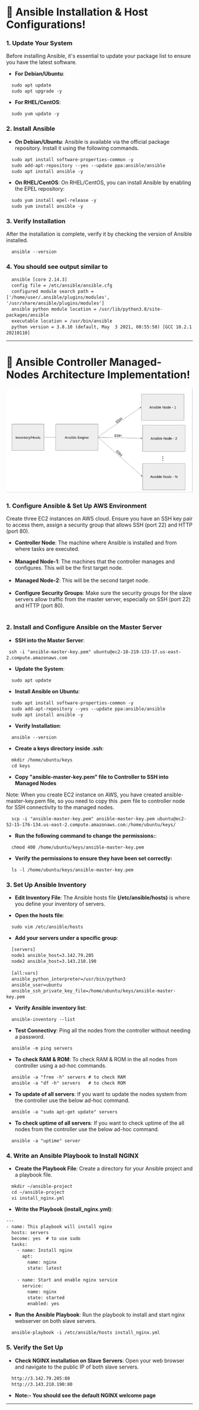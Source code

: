 # 🚀 Ansible Installation & Host Configurations!

### 1. Update Your System
Before installing Ansible, it's essential to update your package list to ensure you have the latest software. </br>

- **For Debian/Ubuntu**:

```
  sudo apt update
  sudo apt upgrade -y
```

- **For RHEL/CentOS**:
```
  sudo yum update -y
```

### 2. Install Ansible

- **On Debian/Ubuntu**:
  Ansible is available via the official package repository. Install it using the following commands. </br>

```
  sudo apt install software-properties-common -y
  sudo add-apt-repository --yes --update ppa:ansible/ansible
  sudo apt install ansible -y
```

- **On RHEL/CentOS**:
  On RHEL/CentOS, you can install Ansible by enabling the EPEL repository:

```
  sudo yum install epel-release -y
  sudo yum install ansible -y
```

### 3. Verify Installation
After the installation is complete, verify it by checking the version of Ansible installed. </br>
```
  ansible --version
```

### 4. You should see output similar to

```
  ansible [core 2.14.3]
  config file = /etc/ansible/ansible.cfg
  configured module search path = ['/home/user/.ansible/plugins/modules', '/usr/share/ansible/plugins/modules']
  ansible python module location = /usr/lib/python3.8/site-packages/ansible
  executable location = /usr/bin/ansible
  python version = 3.8.10 (default, May  3 2021, 08:55:58) [GCC 10.2.1 20210110]
```
---

# 🚀 Ansible Controller Managed-Nodes Architecture Implementation!

![Ansible Controller Managed-Nodes](https://raw.githubusercontent.com/Skchoudhary/blog-asset/master/dgplug-blog/ansible-arch.png)

### 1. Configure Ansible & Set Up AWS Environment
  Create three EC2 instances on AWS cloud. Ensure you have an SSH key pair to access them, assign a security group that allows SSH (port 22) and HTTP (port 80). </br>

- **Controller Node**: The machine where Ansible is installed and from where tasks are executed.</br></br>
- **Managed Node-1**: The machines that the controller manages and configures. This will be the first target node.</br></br>
- **Managed Node-2**: This will be the second target node.</br></br>
- **Configure Security Groups**: Make sure the security groups for the slave servers allow traffic from the master server, especially on SSH (port 22) and HTTP (port 80).</br></br>

### 2. Install and Configure Ansible on the Master Server

- **SSH into the Master Server**:

```
 ssh -i "ansible-master-key.pem" ubuntu@ec2-18-219-133-17.us-east-2.compute.amazonaws.com
```

- **Update the System**:

```
  sudo apt update
```

- **Install Ansible on Ubuntu**:

```
  sudo apt install software-properties-common -y
  sudo add-apt-repository --yes --update ppa:ansible/ansible
  sudo apt install ansible -y
```
- **Verify Installation**:

```
  ansible --version
```

- **Create a keys directory inside .ssh**:

```
  mkdir /home/ubuntu/keys
  cd keys
```

- **Copy "ansible-master-key.pem" file to Controller to SSH into Managed Nodes**

Note: When you create EC2 instance on AWS, you have created ansible-master-key.pem file, so you need to copy this .pem file to controller node for SSH connectivity to the managed nodes.

```
  scp -i "ansible-master-key.pem" ansible-master-key.pem ubuntu@ec2-52-15-176-134.us-east-2.compute.amazonaws.com:/home/ubuntu/keys/
```

- **Run the following command to change the permissions:**:

```
  chmod 400 /home/ubuntu/keys/ansible-master-key.pem
```

- **Verify the permissions to ensure they have been set correctly:**

```
  ls -l /home/ubuntu/keys/ansible-master-key.pem
```

 ### 3. Set Up Ansible Inventory

 - **Edit Inventory File**:
  The Ansible hosts file **(/etc/ansible/hosts)** is where you define your inventory of servers.

- **Open the hosts file**:

```
  sudo vim /etc/ansible/hosts
```

- **Add your servers under a specific group**:

```
  [servers]
  node1 ansible_host=3.142.79.205
  node2 ansible_host=3.143.210.190

  [all:vars]
  ansible_python_interpreter=/usr/bin/python3
  ansible_user=ubuntu
  ansible_ssh_private_key_file=/home/ubuntu/keys/ansible-master-key.pem

```

- **Verify Ansible inventory list**:

```
  ansible-inventory --list
```

- **Test Connectivy**:
  Ping all the nodes from the controller without needing a password.

```
  ansible -m ping servers
```

- **To check RAM & ROM**:
  To check RAM & ROM in the all nodes from controller using a ad-hoc commands.

```
  ansible -a "free -h" servers # to check RAM
  ansible -a "df -h" servers   # to check ROM
```

- **To update of all servers**:
  If you want to update the nodes system from the controller use the below ad-hoc command.

```
  ansible -a "sudo apt-get update" servers
```

- **To check uptime of all servers**:
  If you want to check uptime of the all nodes from the controller use the below ad-hoc command.

```
  ansible -a "uptime" server
```

 ### 4. Write an Ansible Playbook to Install NGINX

 - **Create the Playbook File**:
   Create a directory for your Ansible project and a playbook file.

```
  mkdir ~/ansible-project
  cd ~/ansible-project
  vi install_nginx.yml

```

- **Write the Playbook (install_nginx.yml)**:

```
---
- name: This playbook will install nginx
  hosts: servers
  become: yes  # to use sudo
  tasks:
    - name: Install nginx
      apt:
        name: nginx
        state: latest

    - name: Start and enable nginx service
      service:
        name: nginx
        state: started
        enabled: yes
```

 - **Run the Ansible Playbook**:
   Run the playbook to install and start nginx webserver on both slave servers.

```
  ansible-playbook -i /etc/ansible/hosts install_nginx.yml
```

 ### 5. Verify the Set Up

 - **Check NGINX installation on Slave Servers**:
   Open your web browser and navigate to the public IP of both slave servers.

```
  http://3.142.79.205:80
  http://3.143.210.190:80
```

- **Note:- You should see the default NGINX welcome page**

---
